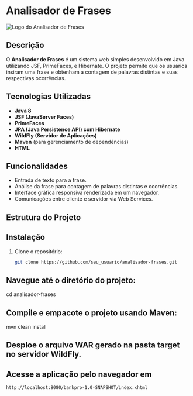 # Analisador de Frases

![Logo do Analisador de Frases](bankpro.png)

## Descrição
O **Analisador de Frases** é um sistema web simples desenvolvido em Java utilizando JSF, PrimeFaces, e Hibernate. O projeto permite que os usuários insiram uma frase e obtenham a contagem de palavras distintas e suas respectivas ocorrências.

## Tecnologias Utilizadas
- **Java 8**
- **JSF (JavaServer Faces)**
- **PrimeFaces**
- **JPA (Java Persistence API) com Hibernate**
- **WildFly (Servidor de Aplicações)**
- **Maven** (para gerenciamento de dependências)
- **HTML**

## Funcionalidades
- Entrada de texto para a frase.
- Análise da frase para contagem de palavras distintas e ocorrências.
- Interface gráfica responsiva renderizada em um navegador.
- Comunicações entre cliente e servidor via Web Services.

## Estrutura do Projeto

## Instalação
1. Clone o repositório:
   ```bash
   git clone https://github.com/seu_usuario/analisador-frases.git
## Navegue até o diretório do projeto:
cd analisador-frases

## Compile e empacote o projeto usando Maven:
mvn clean install

## Desploe o arquivo WAR gerado na pasta target no servidor WildFly.

## Acesse a aplicação pelo navegador em 
 ```bash
http://localhost:8080/bankpro-1.0-SNAPSHOT/index.xhtml
